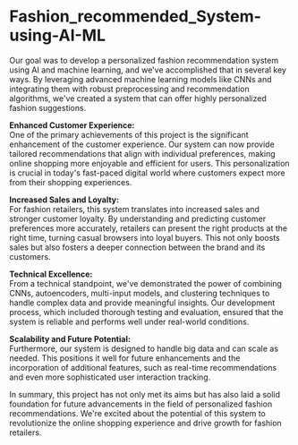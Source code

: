 # Fashion_recommended_System-using-AI-ML

Our goal was to develop a personalized fashion recommendation system using AI and machine learning, and we've accomplished that in several key ways. By leveraging advanced machine learning models like CNNs and integrating them with robust preprocessing and recommendation algorithms, we've created a system that can offer highly personalized fashion suggestions.

**Enhanced Customer Experience:**<br>
One of the primary achievements of this project is the significant enhancement of the customer experience. Our system can now provide tailored recommendations that align with individual preferences, making online shopping more enjoyable and efficient for users. This personalization is crucial in today's fast-paced digital world where customers expect more from their shopping experiences.

**Increased Sales and Loyalty:**<br>
For fashion retailers, this system translates into increased sales and stronger customer loyalty. By understanding and predicting customer preferences more accurately, retailers can present the right products at the right time, turning casual browsers into loyal buyers. This not only boosts sales but also fosters a deeper connection between the brand and its customers.

**Technical Excellence:**<br>
From a technical standpoint, we've demonstrated the power of combining CNNs, autoencoders, multi-input models, and clustering techniques to handle complex data and provide meaningful insights. Our development process, which included thorough testing and evaluation, ensured that the system is reliable and performs well under real-world conditions.

**Scalability and Future Potential:**<br>
Furthermore, our system is designed to handle big data and can scale as needed. This positions it well for future enhancements and the incorporation of additional features, such as real-time recommendations and even more sophisticated user interaction tracking.

In summary, this project has not only met its aims but has also laid a solid foundation for future advancements in the field of personalized fashion recommendations. We're excited about the potential of this system to revolutionize the online shopping experience and drive growth for fashion retailers.
